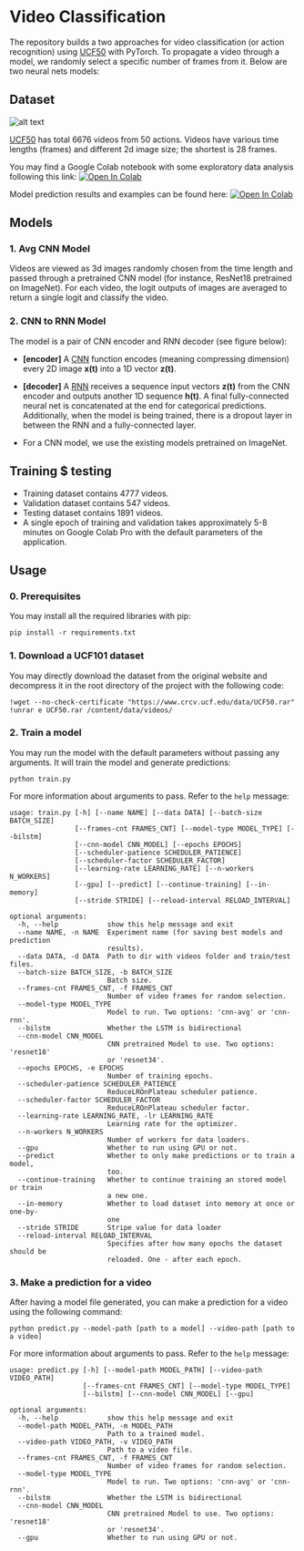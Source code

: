 # Video Classification

The repository builds a two approaches for video classification (or action recognition) using [UCF50](https://www.crcv.ucf.edu/data/UCF50.php) with PyTorch. To propagate a video through a model, we randomly select a specific number of frames from it. Below are two neural nets models:


## Dataset

![alt text](./resources/kayaking.gif)

[UCF50](https://www.crcv.ucf.edu/data/UCF50.php) has total 6676 videos from 50 actions. Videos have various time lengths (frames) and different 2d image size; the shortest is 28 frames. 

You may find a Google Colab notebook with some exploratory data analysis following this link:
[![Open In Colab](https://colab.research.google.com/assets/colab-badge.svg)](https://colab.research.google.com/drive/1fzQNT85RXqCrQHICnMJZz3csiUAv02N_?usp=sharing)

Model prediction results and examples can be found here: [![Open In Colab](https://colab.research.google.com/assets/colab-badge.svg)](https://colab.research.google.com/drive/1jSh_j1X8_5Trxgx1atkkHwUDcb287NEF?usp=sharing)

## Models 

### 1. Avg CNN Model

Videos are viewed as 3d images randomly chosen from the time length and passed through a pretrained CNN model (for instance, ResNet18 pretrained on ImageNet). For each video, the logit outputs of images are averaged to return a single logit and classify the video. 

### 2. CNN to RNN Model

The model is a pair of CNN encoder and RNN decoder (see figure below):

  - **[encoder]** A [CNN](https://en.wikipedia.org/wiki/Convolutional_neural_network) function encodes (meaning compressing dimension) every 2D image **x(t)** into a 1D vector **z(t)**.

  - **[decoder]** A [RNN](https://en.wikipedia.org/wiki/Recurrent_neural_network) receives a sequence input vectors **z(t)** from the CNN encoder and outputs another 1D sequence **h(t)**. A final fully-connected neural net is concatenated at the end for categorical predictions. Additionally, when the model is being trained, there is a dropout layer in between the RNN and a fully-connected layer.
  - For a CNN model, we use the existing models pretrained on ImageNet.

## Training $ testing
- Training dataset contains 4777 videos.
- Validation dataset contains 547 videos.
- Testing dataset contains 1891 videos.
- A single epoch of training and validation takes approximately 5-8 minutes on Google Colab Pro with the default parameters of the application.

## Usage

### 0. Prerequisites
You may install all the required libraries with pip:
```
pip install -r requirements.txt
```

### 1. Download a UCF101 dataset

You may directly download the dataset from the original website and decompress it in the root directory of the project with the following code:
```
!wget --no-check-certificate "https://www.crcv.ucf.edu/data/UCF50.rar"
!unrar e UCF50.rar /content/data/videos/
```

### 2. Train a model
You may run the model with the default parameters without passing any arguments. It will train the model and generate predictions:
```
python train.py
```

For more information about arguments to pass. Refer to the `help` message:
```
usage: train.py [-h] [--name NAME] [--data DATA] [--batch-size BATCH_SIZE]
                [--frames-cnt FRAMES_CNT] [--model-type MODEL_TYPE] [--bilstm]
                [--cnn-model CNN_MODEL] [--epochs EPOCHS]
                [--scheduler-patience SCHEDULER_PATIENCE]
                [--scheduler-factor SCHEDULER_FACTOR]
                [--learning-rate LEARNING_RATE] [--n-workers N_WORKERS]
                [--gpu] [--predict] [--continue-training] [--in-memory]
                [--stride STRIDE] [--reload-interval RELOAD_INTERVAL]

optional arguments:
  -h, --help            show this help message and exit
  --name NAME, -n NAME  Experiment name (for saving best models and prediction
                        results).
  --data DATA, -d DATA  Path to dir with videos folder and train/test files.
  --batch-size BATCH_SIZE, -b BATCH_SIZE
                        Batch size.
  --frames-cnt FRAMES_CNT, -f FRAMES_CNT
                        Number of video frames for random selection.
  --model-type MODEL_TYPE
                        Model to run. Two options: 'cnn-avg' or 'cnn-rnn'.
  --bilstm              Whether the LSTM is bidirectional
  --cnn-model CNN_MODEL
                        CNN pretrained Model to use. Two options: 'resnet18'
                        or 'resnet34'.
  --epochs EPOCHS, -e EPOCHS
                        Number of training epochs.
  --scheduler-patience SCHEDULER_PATIENCE
                        ReduceLROnPlateau scheduler patience.
  --scheduler-factor SCHEDULER_FACTOR
                        ReduceLROnPlateau scheduler factor.
  --learning-rate LEARNING_RATE, -lr LEARNING_RATE
                        Learning rate for the optimizer.
  --n-workers N_WORKERS
                        Number of workers for data loaders.
  --gpu                 Whether to run using GPU or not.
  --predict             Whether to only make predictions or to train a model,
                        too.
  --continue-training   Whether to continue training an stored model or train
                        a new one.
  --in-memory           Whether to load dataset into memory at once or one-by-
                        one
  --stride STRIDE       Stripe value for data loader
  --reload-interval RELOAD_INTERVAL
                        Specifies after how many epochs the dataset should be
                        reloaded. One - after each epoch.

```

### 3. Make a prediction for a video
After having a model file generated, you can make a prediction for a video using the following command:
```
python predict.py --model-path [path to a model] --video-path [path to a video]
```

For more information about arguments to pass. Refer to the `help` message:
```
usage: predict.py [-h] [--model-path MODEL_PATH] [--video-path VIDEO_PATH]
                  [--frames-cnt FRAMES_CNT] [--model-type MODEL_TYPE]
                  [--bilstm] [--cnn-model CNN_MODEL] [--gpu]

optional arguments:
  -h, --help            show this help message and exit
  --model-path MODEL_PATH, -m MODEL_PATH
                        Path to a trained model.
  --video-path VIDEO_PATH, -v VIDEO_PATH
                        Path to a video file.
  --frames-cnt FRAMES_CNT, -f FRAMES_CNT
                        Number of video frames for random selection.
  --model-type MODEL_TYPE
                        Model to run. Two options: 'cnn-avg' or 'cnn-rnn'.
  --bilstm              Whether the LSTM is bidirectional
  --cnn-model CNN_MODEL
                        CNN pretrained Model to use. Two options: 'resnet18'
                        or 'resnet34'.
  --gpu                 Whether to run using GPU or not.

```

